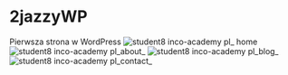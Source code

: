 # 2jazzyWP
Pierwsza strona w WordPress
![student8 inco-academy pl_ home](https://user-images.githubusercontent.com/119597237/210579660-37012b2d-2a6d-453b-b33f-b9cfe5d71d90.png)
![student8 inco-academy pl_about_](https://user-images.githubusercontent.com/119597237/210579686-df9c3838-0c91-41e3-a386-3599d4b188e3.png)
![student8 inco-academy pl_blog_](https://user-images.githubusercontent.com/119597237/210579700-059eceb5-bad0-4a3c-8d5b-5aebc736a364.png)
![student8 inco-academy pl_contact_](https://user-images.githubusercontent.com/119597237/210579713-c27c1fc3-b975-4669-9f6c-33cd706bb86f.png)
